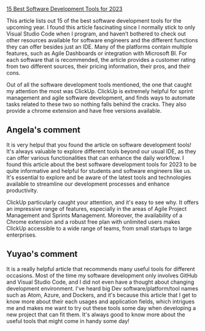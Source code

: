 [15 Best Software Development Tools for 2023](https://clickup.com/blog/software-development-tools/) 

This article lists out 15 of the best software development tools for the upcoming year. I found this article fascinating since I normally stick to only Visual Studio Code when I program, and haven’t bothered to check out other resources available for software engineers and the different functions they can offer besides just an IDE. Many of the platforms contain multiple features, such as Agile Dashboards or integration with Microsoft BI. For each software that is recommended, the article provides a customer rating from two different sources, their pricing information, their pros, and their cons. 

Out of all the software development tools mentioned, the one that caught my attention the most was ClickUp. ClickUp is extremely helpful for sprint management and agile software development, and finds ways to automate tasks related to these two so nothing falls behind the cracks. They also provide a chrome extension and have free versions available. 

## Angela's comment
It is very helpul that you found the article on software development tools! It's always valuable to explore different tools beyond our usual IDE, as they can offer various functionalities that can enhance the daily workflow. I found this article about the best software development tools for 2023 to be quite informative and helpful for students and software engineers like us. It's essential to explore and be aware of the latest tools and technologies available to streamline our development processes and enhance productivity.

ClickUp particularly caught your attention, and it's easy to see why. It offers an impressive range of features, especially in the areas of Agile Project Management and Sprints Management. Moreover, the availability of a Chrome extension and a robust free plan with unlimited users makes ClickUp accessible to a wide range of teams, from small startups to large enterprises.

## Yuyao's comment
It is a really helpful article that recommends many useful tools for different occasions. Most of the time my software development only involves GitHub and Visual Studio Code, and I did not even have a thought about changing development environment. I've heard big Dev software/platform/tool names such as Atom, Azure, and Dockers, and it's because this article that I get to know more about their each usages and application fields, which intrigues me and makes me want to try out these tools some day when developing a new project that can fit them. It's always good to know more about the useful tools that might come in handy some day!